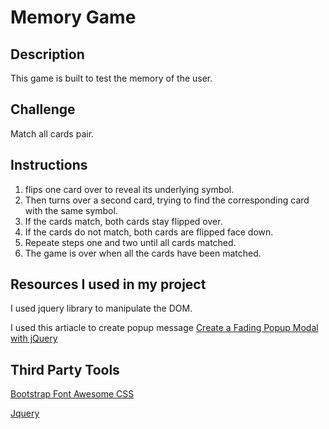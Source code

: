 # Memory Game

## Description

This game is built to test the memory of the user.

## Challenge
Match all cards pair.

## Instructions
1. flips one card over to reveal its underlying symbol.
2. Then turns over a second card, trying to find the corresponding card with the same symbol.
3. If the cards match, both cards stay flipped over.
4. If the cards do not match, both cards are flipped face down.
5. Repeate steps one and two until all cards matched.
5. The game is over when all the cards have been matched.

## Resources I used in my project 
I used jquery library to manipulate the DOM.

I used this artiacle to create popup message 
 [Create a Fading Popup Modal with jQuery](https://inspirationalpixels.com/tutorials/custom-popup-modal)

## Third Party Tools
[Bootstrap Font Awesome CSS](https://www.bootstrapcdn.com/fontawesome/)

[Jquery](https://www.w3schools.com/jquery/jquery_get_started.asp)
